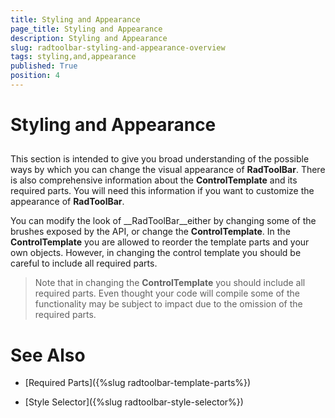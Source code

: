 ```yaml
---
title: Styling and Appearance
page_title: Styling and Appearance
description: Styling and Appearance
slug: radtoolbar-styling-and-appearance-overview
tags: styling,and,appearance
published: True
position: 4
---
```


# Styling and Appearance



## 

This section is intended to give you broad understanding of the possible ways by which you can change the visual appearance of 
        __RadToolBar__. There is also comprehensive information about the __ControlTemplate__ and 
        its required parts. You will need this information if you want to customize the appearance of __RadToolBar__. 

You can modify the look of __RadToolBar__either by changing some of the brushes exposed by the API, 
        or change the __ControlTemplate__. In the __ControlTemplate__ you are allowed to reorder 
        the template parts and your own objects. However, in changing the control template you should be careful to include all required
        parts.

>Note that in changing the __ControlTemplate__ you should include all required parts. Even thought your 
          code will compile some of the functionality may be subject to impact due to the omission of the required parts. 

# See Also

 * [Required Parts]({%slug radtoolbar-template-parts%})

 * [Style Selector]({%slug radtoolbar-style-selector%})
